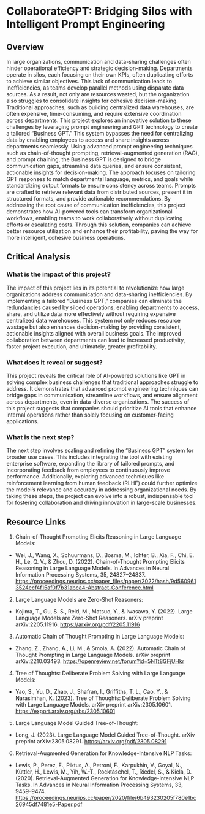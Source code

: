 # CollaborateGPT: Bridging Silos with Intelligent Prompt Engineering


## Overview
In large organizations, communication and data-sharing challenges often hinder operational efficiency and strategic decision-making. Departments operate in silos, each focusing on their own KPIs, often duplicating efforts to achieve similar objectives. This lack of communication leads to inefficiencies, as teams develop parallel methods using disparate data sources. As a result, not only are resources wasted, but the organization also struggles to consolidate insights for cohesive decision-making. Traditional approaches, such as building centralized data warehouses, are often expensive, time-consuming, and require extensive coordination across departments. This project explores an innovative solution to these challenges by leveraging prompt engineering and GPT technology to create a tailored “Business GPT.” This system bypasses the need for centralizing data by enabling employees to access and share insights across departments seamlessly. Using advanced prompt engineering techniques such as chain-of-thought prompting, retrieval-augmented generation (RAG), and prompt chaining, the Business GPT is designed to bridge communication gaps, streamline data queries, and ensure consistent, actionable insights for decision-making. The approach focuses on tailoring GPT responses to match departmental language, metrics, and goals while standardizing output formats to ensure consistency across teams. Prompts are crafted to retrieve relevant data from distributed sources, present it in structured formats, and provide actionable recommendations. By addressing the root cause of communication inefficiencies, this project demonstrates how AI-powered tools can transform organizational workflows, enabling teams to work collaboratively without duplicating efforts or escalating costs. Through this solution, companies can achieve better resource utilization and enhance their profitability, paving the way for more intelligent, cohesive business operations.


## Critical Analysis

### What is the impact of this project?
The impact of this project lies in its potential to revolutionize how large organizations address communication and data-sharing inefficiencies. By implementing a tailored “Business GPT,” companies can eliminate the redundancies caused by siloed operations, enabling departments to access, share, and utilize data more effectively without requiring expensive centralized data warehouses. This system not only reduces resource wastage but also enhances decision-making by providing consistent, actionable insights aligned with overall business goals. The improved collaboration between departments can lead to increased productivity, faster project execution, and ultimately, greater profitability.

### What does it reveal or suggest?
This project reveals the critical role of AI-powered solutions like GPT in solving complex business challenges that traditional approaches struggle to address. It demonstrates that advanced prompt engineering techniques can bridge gaps in communication, streamline workflows, and ensure alignment across departments, even in data-diverse organizations. The success of this project suggests that companies should prioritize AI tools that enhance internal operations rather than solely focusing on customer-facing applications.

### What is the next step?
The next step involves scaling and refining the “Business GPT” system for broader use cases. This includes integrating the tool with existing enterprise software, expanding the library of tailored prompts, and incorporating feedback from employees to continuously improve performance. Additionally, exploring advanced techniques like reinforcement learning from human feedback (RLHF) could further optimize the model’s relevance and accuracy in addressing organizational needs. By taking these steps, the project can evolve into a robust, indispensable tool for fostering collaboration and driving innovation in large-scale businesses.

## Resource Links

1. Chain-of-Thought Prompting Elicits Reasoning in Large Language Models:
* Wei, J., Wang, X., Schuurmans, D., Bosma, M., Ichter, B., Xia, F., Chi, E. H., Le, Q. V., & Zhou, D. (2022). Chain-of-Thought Prompting Elicits Reasoning in Large Language Models. In Advances in Neural Information Processing Systems, 35, 24827–24837. https://proceedings.neurips.cc/paper_files/paper/2022/hash/9d5609613524ecf4f15af0f7b31abca4-Abstract-Conference.html
2. Large Language Models are Zero-Shot Reasoners:
* Kojima, T., Gu, S. S., Reid, M., Matsuo, Y., & Iwasawa, Y. (2022). Large Language Models are Zero-Shot Reasoners. arXiv preprint arXiv:2205.11916. https://arxiv.org/pdf/2205.11916
3. Automatic Chain of Thought Prompting in Large Language Models:
* Zhang, Z., Zhang, A., Li, M., & Smola, A. (2022). Automatic Chain of Thought Prompting in Large Language Models. arXiv preprint arXiv:2210.03493. https://openreview.net/forum?id=5NTt8GFjUHkr
4. Tree of Thoughts: Deliberate Problem Solving with Large Language Models:
* Yao, S., Yu, D., Zhao, J., Shafran, I., Griffiths, T. L., Cao, Y., & Narasimhan, K. (2023). Tree of Thoughts: Deliberate Problem Solving with Large Language Models. arXiv preprint arXiv:2305.10601. https://export.arxiv.org/abs/2305.10601
5. Large Language Model Guided Tree-of-Thought:
* Long, J. (2023). Large Language Model Guided Tree-of-Thought. arXiv preprint arXiv:2305.08291. https://arxiv.org/pdf/2305.08291
6. Retrieval-Augmented Generation for Knowledge-Intensive NLP Tasks:
* Lewis, P., Perez, E., Piktus, A., Petroni, F., Karpukhin, V., Goyal, N., Küttler, H., Lewis, M., Yih, W.-T., Rocktäschel, T., Riedel, S., & Kiela, D. (2020). Retrieval-Augmented Generation for Knowledge-Intensive NLP Tasks. In Advances in Neural Information Processing Systems, 33, 9459–9474. https://proceedings.neurips.cc/paper/2020/file/6b493230205f780e1bc26945df7481e5-Paper.pdf











